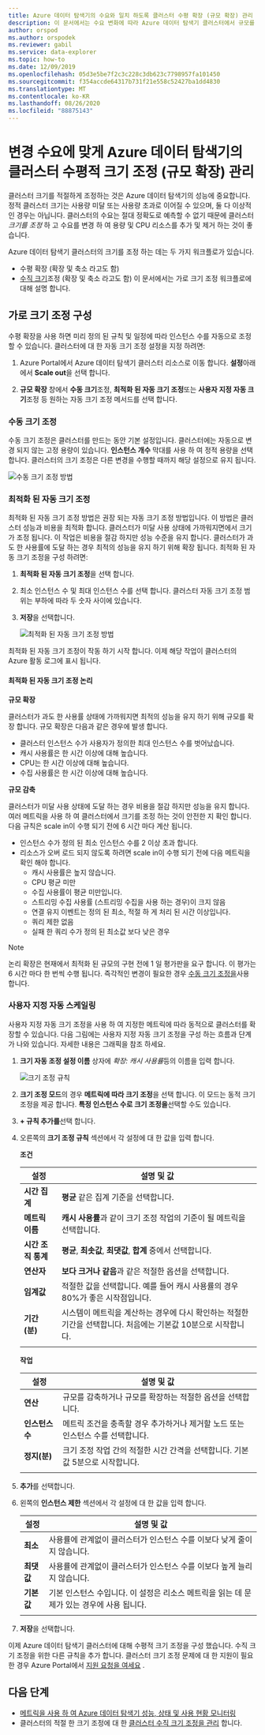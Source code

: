 ```yaml
---
title: Azure 데이터 탐색기의 수요와 일치 하도록 클러스터 수평 확장 (규모 확장) 관리
description: 이 문서에서는 수요 변화에 따라 Azure 데이터 탐색기 클러스터에서 규모를 확장 하 고 확장 하는 단계를 설명 합니다.
author: orspod
ms.author: orspodek
ms.reviewer: gabil
ms.service: data-explorer
ms.topic: how-to
ms.date: 12/09/2019
ms.openlocfilehash: 05d3e5be7f2c3c228c3db623c7798957fa101450
ms.sourcegitcommit: f354accde64317b731f21e558c52427ba1dd4830
ms.translationtype: MT
ms.contentlocale: ko-KR
ms.lasthandoff: 08/26/2020
ms.locfileid: "88875143"
---
```

# <a name="manage-cluster-horizontal-scaling-scale-out-in-azure-data-explorer-to-accommodate-changing-demand"></a>변경 수요에 맞게 Azure 데이터 탐색기의 클러스터 수평적 크기 조정 (규모 확장) 관리

클러스터 크기를 적절하게 조정하는 것은 Azure 데이터 탐색기의 성능에 중요합니다. 정적 클러스터 크기는 사용량 미달 또는 사용량 초과로 이어질 수 있으며, 둘 다 이상적인 경우는 아닙니다. 클러스터의 수요는 절대 정확도로 예측할 수 없기 때문에 클러스터 *크기를 조정* 하 고 수요를 변경 하 여 용량 및 CPU 리소스를 추가 및 제거 하는 것이 좋습니다. 

Azure 데이터 탐색기 클러스터의 크기를 조정 하는 데는 두 가지 워크플로가 있습니다. 
* 수평 확장 (확장 및 축소 라고도 함)
* [수직 크기](manage-cluster-vertical-scaling.md)조정 (확장 및 축소 라고도 함)
이 문서에서는 가로 크기 조정 워크플로에 대해 설명 합니다.

## <a name="configure-horizontal-scaling"></a>가로 크기 조정 구성

수평 확장을 사용 하면 미리 정의 된 규칙 및 일정에 따라 인스턴스 수를 자동으로 조정할 수 있습니다. 클러스터에 대 한 자동 크기 조정 설정을 지정 하려면:

1. Azure Portal에서 Azure 데이터 탐색기 클러스터 리소스로 이동 합니다. **설정**아래에서 **Scale out**을 선택 합니다. 

2. **규모 확장** 창에서 **수동 크기**조정, **최적화 된 자동 크기 조정**또는 **사용자 지정 자동 크기**조정 등 원하는 자동 크기 조정 메서드를 선택 합니다.

### <a name="manual-scale"></a>수동 크기 조정

수동 크기 조정은 클러스터를 만드는 동안 기본 설정입니다. 클러스터에는 자동으로 변경 되지 않는 고정 용량이 있습니다. **인스턴스 개수** 막대를 사용 하 여 정적 용량을 선택 합니다. 클러스터의 크기 조정은 다른 변경을 수행할 때까지 해당 설정으로 유지 됩니다.

   ![수동 크기 조정 방법](media/manage-cluster-horizontal-scaling/manual-scale-method.png)

### <a name="optimized-autoscale"></a>최적화 된 자동 크기 조정

최적화 된 자동 크기 조정 방법은 권장 되는 자동 크기 조정 방법입니다. 이 방법은 클러스터 성능과 비용을 최적화 합니다. 클러스터가 미달 사용 상태에 가까워지면에서 크기가 조정 됩니다. 이 작업은 비용을 절감 하지만 성능 수준을 유지 합니다. 클러스터가 과도 한 사용률에 도달 하는 경우 최적의 성능을 유지 하기 위해 확장 됩니다. 최적화 된 자동 크기 조정을 구성 하려면:

1. **최적화 된 자동 크기 조정**을 선택 합니다. 

1. 최소 인스턴스 수 및 최대 인스턴스 수를 선택 합니다. 클러스터 자동 크기 조정 범위는 부하에 따라 두 숫자 사이에 있습니다.

1. **저장**을 선택합니다.

   ![최적화 된 자동 크기 조정 방법](media/manage-cluster-horizontal-scaling/optimized-autoscale-method.png)

최적화 된 자동 크기 조정이 작동 하기 시작 합니다. 이제 해당 작업이 클러스터의 Azure 활동 로그에 표시 됩니다.

#### <a name="logic-of-optimized-autoscale"></a>최적화 된 자동 크기 조정 논리 

**규모 확장**

클러스터가 과도 한 사용률 상태에 가까워지면 최적의 성능을 유지 하기 위해 규모를 확장 합니다. 규모 확장은 다음과 같은 경우에 발생 합니다.
* 클러스터 인스턴스 수가 사용자가 정의한 최대 인스턴스 수를 벗어났습니다.
* 캐시 사용률은 한 시간 이상에 대해 높습니다.
* CPU는 한 시간 이상에 대해 높습니다.
* 수집 사용률은 한 시간 이상에 대해 높습니다.


**규모 감축**

클러스터가 미달 사용 상태에 도달 하는 경우 비용을 절감 하지만 성능을 유지 합니다. 여러 메트릭을 사용 하 여 클러스터에서 크기를 조정 하는 것이 안전한 지 확인 합니다. 다음 규칙은 scale in이 수행 되기 전에 6 시간 마다 계산 됩니다.
* 인스턴스 수가 정의 된 최소 인스턴스 수를 2 이상 초과 합니다.
* 리소스가 오버 로드 되지 않도록 하려면 scale in이 수행 되기 전에 다음 메트릭을 확인 해야 합니다. 
    * 캐시 사용률은 높지 않습니다.
    * CPU 평균 미만 
    * 수집 사용률이 평균 미만입니다. 
    * 스트리밍 수집 사용률 (스트리밍 수집을 사용 하는 경우)이 크지 않음
    * 연결 유지 이벤트는 정의 된 최소, 적절 하 게 처리 된 시간 이상입니다.
    * 쿼리 제한 없음 
    * 실패 한 쿼리 수가 정의 된 최소값 보다 낮은 경우

> [!NOTE]
> 논리 확장은 현재에서 최적화 된 규모의 구현 전에 1 일 평가판을 요구 합니다. 이 평가는 6 시간 마다 한 번씩 수행 됩니다. 즉각적인 변경이 필요한 경우 [수동 크기 조정을](#manual-scale)사용 합니다.

### <a name="custom-autoscale"></a>사용자 지정 자동 스케일링

사용자 지정 자동 크기 조정을 사용 하 여 지정한 메트릭에 따라 동적으로 클러스터를 확장할 수 있습니다. 다음 그림에는 사용자 지정 자동 크기 조정을 구성 하는 흐름과 단계가 나와 있습니다. 자세한 내용은 그래픽을 참조 하세요.

1. **크기 자동 조정 설정 이름** 상자에 *확장: 캐시 사용률*등의 이름을 입력 합니다. 

   ![크기 조정 규칙](media/manage-cluster-horizontal-scaling/custom-autoscale-method.png)

2. **크기 조정 모드**의 경우 **메트릭에 따라 크기 조정**을 선택 합니다. 이 모드는 동적 크기 조정을 제공 합니다. **특정 인스턴스 수로 크기 조정을**선택할 수도 있습니다.

3. **+ 규칙 추가를**선택 합니다.

4. 오른쪽의 **크기 조정 규칙** 섹션에서 각 설정에 대 한 값을 입력 합니다.

    **조건**

    | 설정 | 설명 및 값 |
    | --- | --- |
    | **시간 집계** | **평균** 같은 집계 기준을 선택합니다. |
    | **메트릭 이름** | **캐시 사용률**과 같이 크기 조정 작업의 기준이 될 메트릭을 선택합니다. |
    | **시간 조직 통계** | **평균**, **최솟값**, **최댓값**, **합계** 중에서 선택합니다. |
    | **연산자** | **보다 크거나 같음**과 같은 적절한 옵션을 선택합니다. |
    | **임계값** | 적절한 값을 선택합니다. 예를 들어 캐시 사용률의 경우 80%가 좋은 시작점입니다. |
    | **기간 (분)** | 시스템이 메트릭을 계산하는 경우에 다시 확인하는 적절한 기간을 선택합니다. 처음에는 기본값 10분으로 시작합니다. |
    |  |  |

    **작업**

    | 설정 | 설명 및 값 |
    | --- | --- |
    | **연산** | 규모를 감축하거나 규모를 확장하는 적절한 옵션을 선택합니다. |
    | **인스턴스 수** | 메트릭 조건을 충족할 경우 추가하거나 제거할 노드 또는 인스턴스 수를 선택합니다. |
    | **정지(분)** | 크기 조정 작업 간의 적절한 시간 간격을 선택합니다. 기본값 5분으로 시작합니다. |
    |  |  |

5. **추가**를 선택합니다.

6. 왼쪽의 **인스턴스 제한** 섹션에서 각 설정에 대 한 값을 입력 합니다.

    | 설정 | 설명 및 값 |
    | --- | --- |
    | **최소** | 사용률에 관계없이 클러스터가 인스턴스 수를 이보다 낮게 줄이지 않습니다. |
    | **최댓값** | 사용률에 관계없이 클러스터가 인스턴스 수를 이보다 높게 늘리지 않습니다. |
    | **기본값** | 기본 인스턴스 수입니다. 이 설정은 리소스 메트릭을 읽는 데 문제가 있는 경우에 사용 됩니다. |
    |  |  |

7. **저장**을 선택합니다.

이제 Azure 데이터 탐색기 클러스터에 대해 수평적 크기 조정을 구성 했습니다. 수직 크기 조정을 위한 다른 규칙을 추가 합니다. 클러스터 크기 조정 문제에 대 한 지원이 필요한 경우 Azure Portal에서 [지원 요청을 여세요](https://portal.azure.com/#blade/Microsoft_Azure_Support/HelpAndSupportBlade/overview) .

## <a name="next-steps"></a>다음 단계

* [메트릭을 사용 하 여 Azure 데이터 탐색기 성능, 상태 및 사용 현황 모니터링](using-metrics.md)
* 클러스터의 적절 한 크기 조정에 대 한 [클러스터 수직 크기 조정을 관리](manage-cluster-vertical-scaling.md) 합니다.

